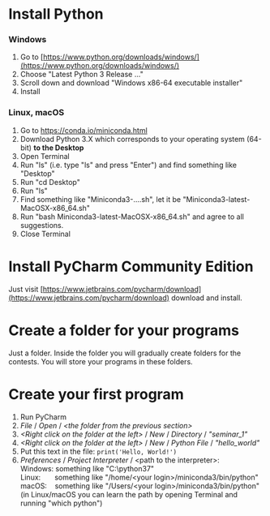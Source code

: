 # Install Python

### Windows
1. Go to [https://www.python.org/downloads/windows/](https://www.python.org/downloads/windows/)
2. Choose "Latest Python 3 Release ..."
3. Scroll down and download "Windows x86-64 executable installer"
4. Install

### Linux, macOS
1. Go to https://conda.io/miniconda.html
2. Download Python 3.X which corresponds to your operating system (64-bit) **to the Desktop**
3. Open Terminal
4. Run "ls" (i.e. type "ls" and press "Enter") and find something like "Desktop"
5. Run "cd Desktop"
6. Run "ls"
7. Find something like "Miniconda3-....sh", let it be "Miniconda3-latest-MacOSX-x86_64.sh"
8. Run "bash Miniconda3-latest-MacOSX-x86_64.sh" and agree to all suggestions.
9. Close Terminal



# Install PyCharm Community Edition
Just visit [https://www.jetbrains.com/pycharm/download](https://www.jetbrains.com/pycharm/download) download and install. 



# Create a folder for your programs
Just a folder. Inside the folder you will gradually create folders for the contests. You will store your programs in these folders.

# Create your first program
1. Run PyCharm
2. *File* / *Open* / *\<the folder from the previous section\>*
3. *\<Right click on the folder at the left\>* / *New* / *Directory* / *"seminar_1"*
4. *\<Right click on the folder at the left\>* / *New* / *Python File* / *"hello_world"*
5. Put this text in the file: `print('Hello, World!')`
6. *Preferences* / *Project Interpreter* / \<path to the interpreter\>:  
Windows: something like "C:\python37"  
Linux: &nbsp;&nbsp;&nbsp;&nbsp;&nbsp;&nbsp;something like "/home/\<your login\>/miniconda3/bin/python"  
macOS: &nbsp;&nbsp;&nbsp;something like "/Users/\<your login\>/miniconda3/bin/python"  
(in Linux/macOS you can learn the path by opening Terminal and running "which python")
